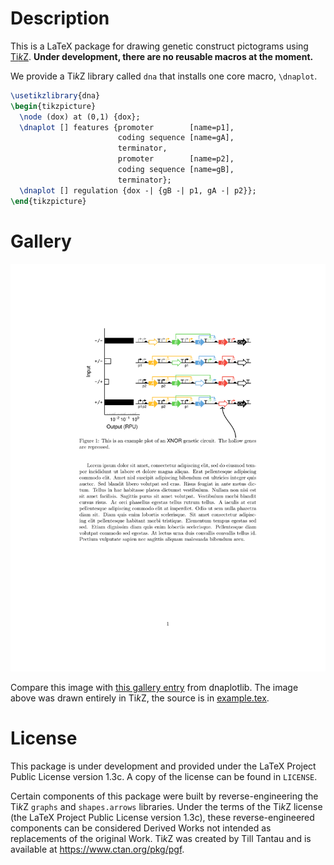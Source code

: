 # Description

This is a LaTeX package for drawing genetic construct pictograms using
[Ti*k*Z](https://www.ctan.org/pkg/pgf). **Under development, there are
no reusable macros at the moment.**

We provide a Ti*k*Z library called `dna` that installs one core macro,
`\dnaplot`.
```latex
\usetikzlibrary{dna}
\begin{tikzpicture}
  \node (dox) at (0,1) {dox};
  \dnaplot [] features {promoter        [name=p1],
                        coding sequence [name=gA],
                        terminator,
                        promoter        [name=p2],
                        coding sequence [name=gB],
                        terminator};
  \dnaplot [] regulation {dox -| {gB -| p1, gA -| p2}};
\end{tikzpicture}
```

# Gallery

![Example plot](example.png "Example plot")

Compare this image with [this gallery entry](https://github.com/VoigtLab/dnaplotlib/tree/master/gallery/xnor_truthtable)
from dnaplotlib. The image above was drawn entirely in Ti*k*Z, the source
is in [example.tex](example.tex).

# License

This package is under development and provided under the LaTeX Project
Public License version 1.3c. A copy of the license can be found in `LICENSE`.

Certain components of this package were built by reverse-engineering the
Ti*k*Z `graphs` and `shapes.arrows` libraries. Under the terms of the Ti*k*Z
license (the LaTeX Project Public License version 1.3c), these reverse-engineered
components can be considered Derived Works not intended as replacements
of the original Work. Ti*k*Z was created by Till Tantau and is available
at <https://www.ctan.org/pkg/pgf>.
